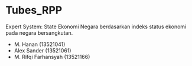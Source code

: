 # Tubes_RPP

Expert System: State Ekonomi Negara berdasarkan indeks status ekonomi pada negara bersangkutan.

* M. Hanan (13521041)
* Alex Sander (13521061)
* M. Rifqi Farhansyah (13521166)

